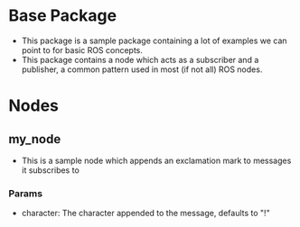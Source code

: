 # Base Package
- This package is a sample package containing a lot of examples we can point to for basic ROS concepts.
- This package contains a node which acts as a subscriber and a publisher, a common pattern used in most (if not all) ROS nodes.

# Nodes
## my_node
- This is a sample node which appends an exclamation mark to messages it subscribes to

### Params
- character: The character appended to the message, defaults to "!"
